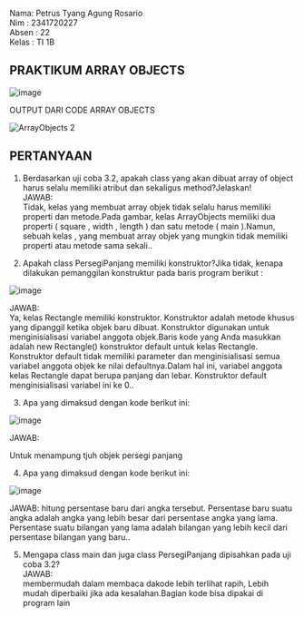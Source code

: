Nama: Petrus Tyang Agung Rosario<br>
Nim : 2341720227 <br>
Absen : 22<br>
Kelas : TI 1B

## PRAKTIKUM ARRAY OBJECTS


![image](https://github.com/petrusthelastking/Algoritma-dan-Struktur-data/assets/143620112/10845123-c7bb-437c-aa69-6d929a1af4fa)



OUTPUT DARI CODE ARRAY OBJECTS


![ArrayObjects 2](https://github.com/petrusthelastking/Algoritma-dan-Struktur-data/assets/143620112/452b3202-ec10-4f54-8c85-39a3d831309f)


## PERTANYAAN

1. Berdasarkan uji coba 3.2, apakah class yang akan dibuat array of object harus selalu memiliki
atribut dan sekaligus method?Jelaskan!<br>
JAWAB:<br>
Tidak, kelas yang membuat array objek tidak selalu harus memiliki properti dan metode.Pada gambar, kelas ArrayObjects memiliki dua properti ( square , width , length ) dan satu metode ( main ).Namun, sebuah kelas , yang membuat array objek yang mungkin tidak memiliki properti atau metode sama sekali..

3. Apakah class PersegiPanjang memiliki konstruktor?Jika tidak, kenapa dilakukan pemanggilan
konstruktur pada baris program berikut :<br>

![image](https://github.com/petrusthelastking/Algoritma-dan-Struktur-data/assets/143620112/321ad300-111f-4273-9f11-c14e05f677e0)


JAWAB:<br>
Ya, kelas Rectangle memiliki konstruktor. Konstruktor adalah metode khusus yang dipanggil ketika objek baru dibuat. Konstruktor digunakan untuk menginisialisasi variabel anggota objek.Baris kode yang Anda masukkan adalah new Rectangle() konstruktor default untuk kelas Rectangle. Konstruktor default tidak memiliki parameter dan menginisialisasi semua variabel anggota objek ke nilai defaultnya.Dalam hal ini, variabel anggota kelas Rectangle dapat berupa panjang dan lebar. Konstruktor default menginisialisasi variabel ini ke 0..

3. Apa yang dimaksud dengan kode berikut ini:<br>

![image](https://github.com/petrusthelastking/Algoritma-dan-Struktur-data/assets/143620112/1d781038-70a1-4854-935e-e7f4ba1d9fe0)


JAWAB:<br>

Untuk menampung tjuh objek persegi panjang

4. Apa yang dimaksud dengan kode berikut ini:<br>

![image](https://github.com/petrusthelastking/Algoritma-dan-Struktur-data/assets/143620112/18a80dc9-ad0b-4d7e-939b-1aeac90db8bc)


JAWAB:
hitung persentase baru dari angka tersebut. Persentase baru suatu angka adalah angka yang lebih besar dari persentase angka yang lama. Persentase suatu bilangan yang lama adalah bilangan yang lebih kecil dari persentase bilangan yang baru..

5. Mengapa class main dan juga class PersegiPanjang dipisahkan pada uji coba 3.2?<br>
JAWAB:<br>
membermudah dalam membaca dakode lebih terlihat rapih, Lebih mudah diperbaiki jika ada kesalahan.Bagian kode bisa dipakai di program lain













